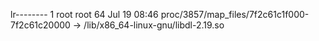 lr-------- 1 root root 64 Jul 19 08:46 proc/3857/map_files/7f2c61c1f000-7f2c61c20000 -> /lib/x86_64-linux-gnu/libdl-2.19.so
